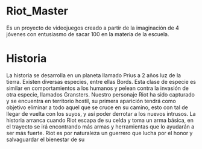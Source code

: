 # Riot_Master
Es un proyecto de videojuegos creado a partir de la imaginación de 4 jóvenes con entusiasmo de sacar 100 en la materia de la escuela.


# Historia


La historia se desarrolla en un planeta llamado Prius a 2 años luz de la tierra. Existen diversas especies, entre ellas Bords. Esta clase de especie es similar en comportamientos a los humanos y pelean contra la invasión de otra especie, llamados Gransters.
Nuestro personaje Riot ha sido capturado y se encuentra en territorio hostil, su primera aparición tendrá como objetivo eliminar a todo aquel que se cruce en su camino, esto con tal de llegar de vuelta con los suyos, y así poder derrotar a los nuevos intrusos.		La historia arranca cuando Riot escapa de su celda y toma un arma básica, en el trayecto se irá encontrando más armas y herramientas que lo ayudarán a ser más fuerte. Riot es por naturaleza un guerrero que lucha por el honor y salvaguardar el bienestar de su 
